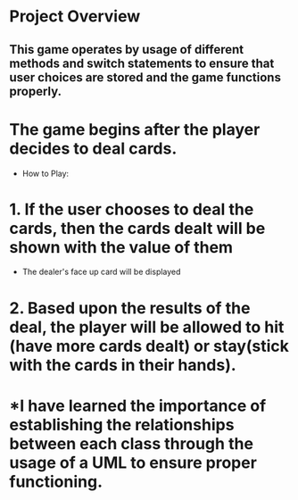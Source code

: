# Project Overview

## This game operates by usage of different methods and switch statements to ensure that user choices are stored and the game functions properly.

# The game begins after the player decides to deal cards.

* How to Play:

# 1. If the user chooses to deal the cards, then the cards dealt will be shown with the value of them
* The dealer's face up card will be displayed
# 2. Based upon the results of the deal, the player will be allowed to hit (have more cards dealt) or stay(stick with the cards in their hands).

# *I have learned the importance of establishing the relationships between each class through the usage of a UML to ensure proper functioning.
